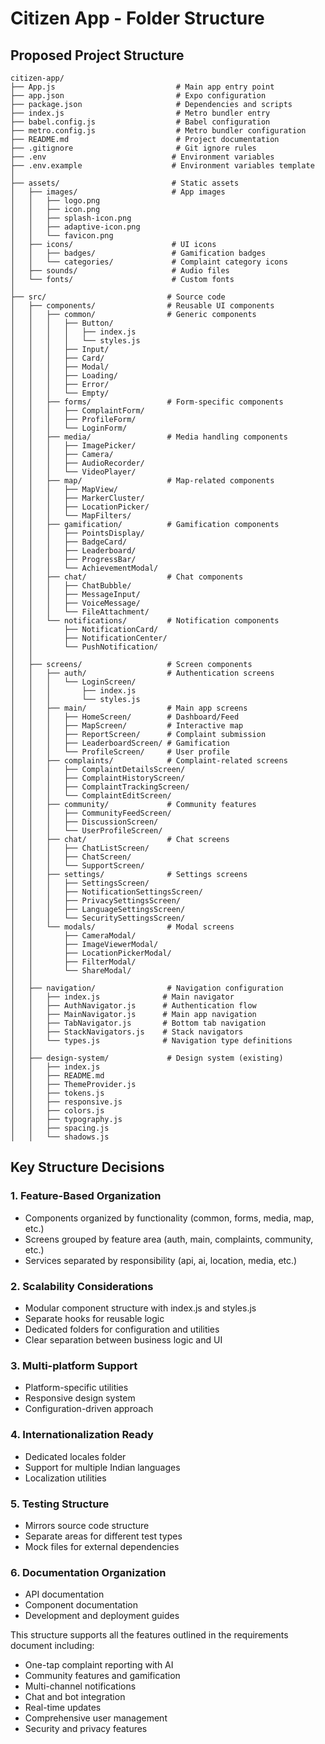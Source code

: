 # Citizen App - Folder Structure

## Proposed Project Structure

```
citizen-app/
├── App.js                           # Main app entry point
├── app.json                         # Expo configuration
├── package.json                     # Dependencies and scripts
├── index.js                         # Metro bundler entry
├── babel.config.js                  # Babel configuration
├── metro.config.js                  # Metro bundler configuration
├── README.md                        # Project documentation
├── .gitignore                       # Git ignore rules
├── .env                            # Environment variables
├── .env.example                    # Environment variables template
│
├── assets/                         # Static assets
│   ├── images/                     # App images
│   │   ├── logo.png
│   │   ├── icon.png
│   │   ├── splash-icon.png
│   │   ├── adaptive-icon.png
│   │   └── favicon.png
│   ├── icons/                      # UI icons
│   │   ├── badges/                 # Gamification badges
│   │   └── categories/             # Complaint category icons
│   ├── sounds/                     # Audio files
│   └── fonts/                      # Custom fonts
│
├── src/                           # Source code
│   ├── components/                # Reusable UI components
│   │   ├── common/                # Generic components
│   │   │   ├── Button/
│   │   │   │   ├── index.js
│   │   │   │   └── styles.js
│   │   │   ├── Input/
│   │   │   ├── Card/
│   │   │   ├── Modal/
│   │   │   ├── Loading/
│   │   │   ├── Error/
│   │   │   └── Empty/
│   │   ├── forms/                 # Form-specific components
│   │   │   ├── ComplaintForm/
│   │   │   ├── ProfileForm/
│   │   │   └── LoginForm/
│   │   ├── media/                 # Media handling components
│   │   │   ├── ImagePicker/
│   │   │   ├── Camera/
│   │   │   ├── AudioRecorder/
│   │   │   └── VideoPlayer/
│   │   ├── map/                   # Map-related components
│   │   │   ├── MapView/
│   │   │   ├── MarkerCluster/
│   │   │   ├── LocationPicker/
│   │   │   └── MapFilters/
│   │   ├── gamification/          # Gamification components
│   │   │   ├── PointsDisplay/
│   │   │   ├── BadgeCard/
│   │   │   ├── Leaderboard/
│   │   │   ├── ProgressBar/
│   │   │   └── AchievementModal/
│   │   ├── chat/                  # Chat components
│   │   │   ├── ChatBubble/
│   │   │   ├── MessageInput/
│   │   │   ├── VoiceMessage/
│   │   │   └── FileAttachment/
│   │   └── notifications/         # Notification components
│   │       ├── NotificationCard/
│   │       ├── NotificationCenter/
│   │       └── PushNotification/
│   │
│   ├── screens/                   # Screen components
│   │   ├── auth/                  # Authentication screens
│   │   │   └── LoginScreen/
│   │   │       ├── index.js
│   │   │       └── styles.js
│   │   ├── main/                  # Main app screens
│   │   │   ├── HomeScreen/        # Dashboard/Feed
│   │   │   ├── MapScreen/         # Interactive map
│   │   │   ├── ReportScreen/      # Complaint submission
│   │   │   ├── LeaderboardScreen/ # Gamification
│   │   │   └── ProfileScreen/     # User profile
│   │   ├── complaints/            # Complaint-related screens
│   │   │   ├── ComplaintDetailsScreen/
│   │   │   ├── ComplaintHistoryScreen/
│   │   │   ├── ComplaintTrackingScreen/
│   │   │   └── ComplaintEditScreen/
│   │   ├── community/             # Community features
│   │   │   ├── CommunityFeedScreen/
│   │   │   ├── DiscussionScreen/
│   │   │   └── UserProfileScreen/
│   │   ├── chat/                  # Chat screens
│   │   │   ├── ChatListScreen/
│   │   │   ├── ChatScreen/
│   │   │   └── SupportScreen/
│   │   ├── settings/              # Settings screens
│   │   │   ├── SettingsScreen/
│   │   │   ├── NotificationSettingsScreen/
│   │   │   ├── PrivacySettingsScreen/
│   │   │   ├── LanguageSettingsScreen/
│   │   │   └── SecuritySettingsScreen/
│   │   └── modals/                # Modal screens
│   │       ├── CameraModal/
│   │       ├── ImageViewerModal/
│   │       ├── LocationPickerModal/
│   │       ├── FilterModal/
│   │       └── ShareModal/
│   │
│   ├── navigation/                # Navigation configuration
│   │   ├── index.js              # Main navigator
│   │   ├── AuthNavigator.js      # Authentication flow
│   │   ├── MainNavigator.js      # Main app navigation
│   │   ├── TabNavigator.js       # Bottom tab navigation
│   │   ├── StackNavigators.js    # Stack navigators
│   │   └── types.js              # Navigation type definitions
│   │
│   ├── design-system/             # Design system (existing)
│   │   ├── index.js
│   │   ├── README.md
│   │   ├── ThemeProvider.js
│   │   ├── tokens.js
│   │   ├── responsive.js
│   │   ├── colors.js
│   │   ├── typography.js
│   │   ├── spacing.js
│   │   └── shadows.js
```

## Key Structure Decisions

### 1. **Feature-Based Organization**
- Components organized by functionality (common, forms, media, map, etc.)
- Screens grouped by feature area (auth, main, complaints, community, etc.)
- Services separated by responsibility (api, ai, location, media, etc.)

### 2. **Scalability Considerations**
- Modular component structure with index.js and styles.js
- Separate hooks for reusable logic
- Dedicated folders for configuration and utilities
- Clear separation between business logic and UI

### 3. **Multi-platform Support**
- Platform-specific utilities
- Responsive design system
- Configuration-driven approach

### 4. **Internationalization Ready**
- Dedicated locales folder
- Support for multiple Indian languages
- Localization utilities

### 5. **Testing Structure**
- Mirrors source code structure
- Separate areas for different test types
- Mock files for external dependencies

### 6. **Documentation Organization**
- API documentation
- Component documentation
- Development and deployment guides

This structure supports all the features outlined in the requirements document including:
- One-tap complaint reporting with AI
- Community features and gamification
- Multi-channel notifications
- Chat and bot integration
- Real-time updates
- Comprehensive user management
- Security and privacy features